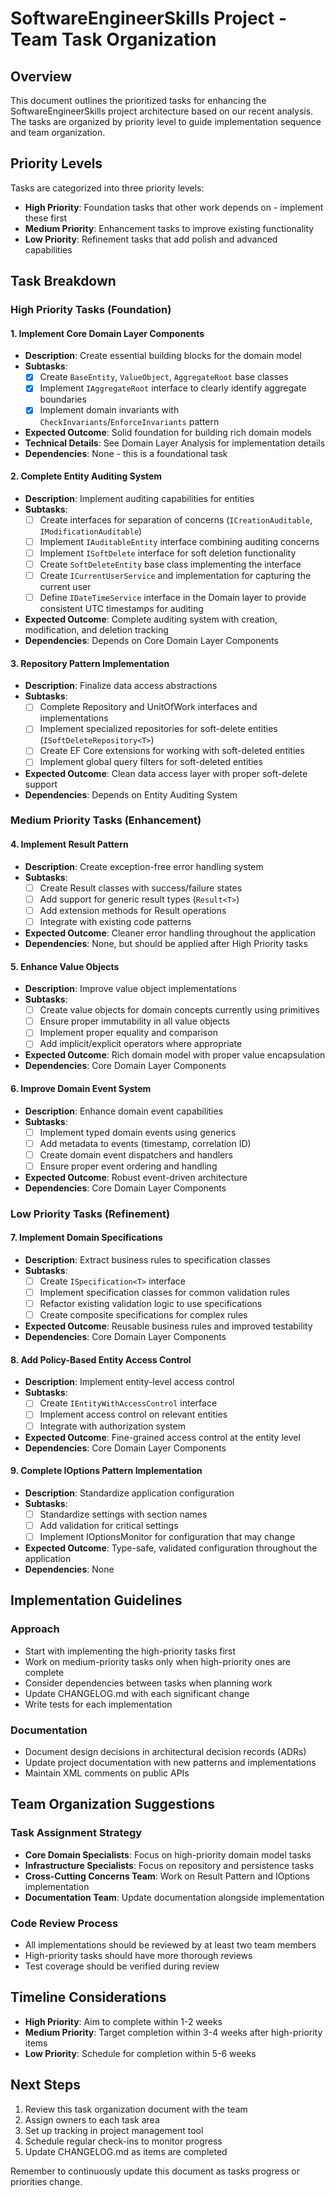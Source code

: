 # SoftwareEngineerSkills Project - Team Task Organization

## Overview

This document outlines the prioritized tasks for enhancing the SoftwareEngineerSkills project architecture based on our recent analysis. The tasks are organized by priority level to guide implementation sequence and team organization.

## Priority Levels

Tasks are categorized into three priority levels:

- **High Priority**: Foundation tasks that other work depends on - implement these first
- **Medium Priority**: Enhancement tasks to improve existing functionality 
- **Low Priority**: Refinement tasks that add polish and advanced capabilities

## Task Breakdown

### High Priority Tasks (Foundation)

#### 1. Implement Core Domain Layer Components
- **Description**: Create essential building blocks for the domain model
- **Subtasks**:
  - [x] Create `BaseEntity`, `ValueObject`, `AggregateRoot` base classes
  - [x] Implement `IAggregateRoot` interface to clearly identify aggregate boundaries
  - [x] Implement domain invariants with `CheckInvariants`/`EnforceInvariants` pattern
- **Expected Outcome**: Solid foundation for building rich domain models
- **Technical Details**: See Domain Layer Analysis for implementation details
- **Dependencies**: None - this is a foundational task

#### 2. Complete Entity Auditing System
- **Description**: Implement auditing capabilities for entities
- **Subtasks**:
  - [ ] Create interfaces for separation of concerns (`ICreationAuditable`, `IModificationAuditable`)
  - [ ] Implement `IAuditableEntity` interface combining auditing concerns
  - [ ] Implement `ISoftDelete` interface for soft deletion functionality  
  - [ ] Create `SoftDeleteEntity` base class implementing the interface
  - [ ] Create `ICurrentUserService` and implementation for capturing the current user
  - [ ] Define `IDateTimeService` interface in the Domain layer to provide consistent UTC timestamps for auditing
- **Expected Outcome**: Complete auditing system with creation, modification, and deletion tracking
- **Dependencies**: Depends on Core Domain Layer Components

#### 3. Repository Pattern Implementation
- **Description**: Finalize data access abstractions
- **Subtasks**:
  - [ ] Complete Repository and UnitOfWork interfaces and implementations
  - [ ] Implement specialized repositories for soft-delete entities (`ISoftDeleteRepository<T>`)
  - [ ] Create EF Core extensions for working with soft-deleted entities
  - [ ] Implement global query filters for soft-deleted entities
- **Expected Outcome**: Clean data access layer with proper soft-delete support
- **Dependencies**: Depends on Entity Auditing System

### Medium Priority Tasks (Enhancement)

#### 4. Implement Result Pattern
- **Description**: Create exception-free error handling system
- **Subtasks**:
  - [ ] Create Result classes with success/failure states
  - [ ] Add support for generic result types (`Result<T>`)
  - [ ] Add extension methods for Result operations
  - [ ] Integrate with existing code patterns
- **Expected Outcome**: Cleaner error handling throughout the application
- **Dependencies**: None, but should be applied after High Priority tasks

#### 5. Enhance Value Objects
- **Description**: Improve value object implementations
- **Subtasks**:
  - [ ] Create value objects for domain concepts currently using primitives
  - [ ] Ensure proper immutability in all value objects
  - [ ] Implement proper equality and comparison
  - [ ] Add implicit/explicit operators where appropriate
- **Expected Outcome**: Rich domain model with proper value encapsulation
- **Dependencies**: Core Domain Layer Components

#### 6. Improve Domain Event System
- **Description**: Enhance domain event capabilities
- **Subtasks**:
  - [ ] Implement typed domain events using generics
  - [ ] Add metadata to events (timestamp, correlation ID)
  - [ ] Create domain event dispatchers and handlers
  - [ ] Ensure proper event ordering and handling
- **Expected Outcome**: Robust event-driven architecture
- **Dependencies**: Core Domain Layer Components

### Low Priority Tasks (Refinement)

#### 7. Implement Domain Specifications
- **Description**: Extract business rules to specification classes
- **Subtasks**:
  - [ ] Create `ISpecification<T>` interface
  - [ ] Implement specification classes for common validation rules
  - [ ] Refactor existing validation logic to use specifications
  - [ ] Create composite specifications for complex rules
- **Expected Outcome**: Reusable business rules and improved testability
- **Dependencies**: Core Domain Layer Components

#### 8. Add Policy-Based Entity Access Control
- **Description**: Implement entity-level access control
- **Subtasks**:
  - [ ] Create `IEntityWithAccessControl` interface
  - [ ] Implement access control on relevant entities
  - [ ] Integrate with authorization system
- **Expected Outcome**: Fine-grained access control at the entity level
- **Dependencies**: Core Domain Layer Components

#### 9. Complete IOptions Pattern Implementation
- **Description**: Standardize application configuration
- **Subtasks**:
  - [ ] Standardize settings with section names
  - [ ] Add validation for critical settings
  - [ ] Implement IOptionsMonitor for configuration that may change
- **Expected Outcome**: Type-safe, validated configuration throughout the application
- **Dependencies**: None

## Implementation Guidelines

### Approach
- Start with implementing the high-priority tasks first
- Work on medium-priority tasks only when high-priority ones are complete
- Consider dependencies between tasks when planning work
- Update CHANGELOG.md with each significant change
- Write tests for each implementation

### Documentation
- Document design decisions in architectural decision records (ADRs)
- Update project documentation with new patterns and implementations
- Maintain XML comments on public APIs

## Team Organization Suggestions

### Task Assignment Strategy
- **Core Domain Specialists**: Focus on high-priority domain model tasks
- **Infrastructure Specialists**: Focus on repository and persistence tasks
- **Cross-Cutting Concerns Team**: Work on Result Pattern and IOptions implementation
- **Documentation Team**: Update documentation alongside implementation

### Code Review Process
- All implementations should be reviewed by at least two team members
- High-priority tasks should have more thorough reviews
- Test coverage should be verified during review

## Timeline Considerations

- **High Priority**: Aim to complete within 1-2 weeks
- **Medium Priority**: Target completion within 3-4 weeks after high-priority items
- **Low Priority**: Schedule for completion within 5-6 weeks

## Next Steps

1. Review this task organization document with the team
2. Assign owners to each task area
3. Set up tracking in project management tool
4. Schedule regular check-ins to monitor progress
5. Update CHANGELOG.md as items are completed

Remember to continuously update this document as tasks progress or priorities change.

